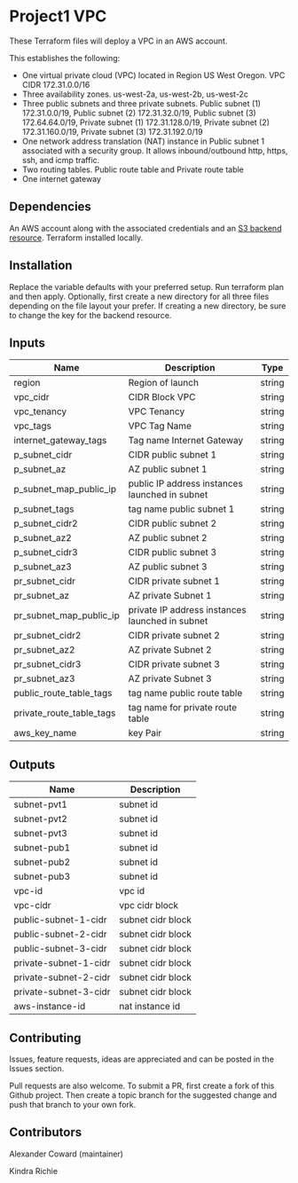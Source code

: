 # Project1 VPC

These Terraform files will deploy a VPC in an AWS account.  

This establishes the following:

- One virtual private cloud (VPC) located in Region US West Oregon. VPC CIDR 172.31.0.0/16
- Three availability zones. us-west-2a, us-west-2b, us-west-2c
- Three public subnets and three private subnets. Public subnet (1) 172.31.0.0/19, Public subnet (2) 172.31.32.0/19, Public subnet (3) 172.64.64.0/19, Private subnet (1) 172.31.128.0/19, Private subnet (2) 172.31.160.0/19, Private subnet (3) 172.31.192.0/19
- One network address translation (NAT) instance in Public subnet 1 associated with a security group. It allows inbound/outbound http, https, ssh, and icmp traffic.
- Two routing tables. Public route table and Private route table 
- One internet gateway

## Dependencies

An AWS account along with the associated credentials and an [S3 backend resource](https://github.com/alexcoward/Project1Infrastructure/tree/master/terraform/SetupTerraformBackend). 
Terraform installed locally. 

## Installation

Replace the variable defaults with your preferred setup. Run terraform plan and then apply. Optionally, first create a new directory for all three files depending on the file layout your prefer. If creating a new directory, be sure to change the key for the backend resource. 

## Inputs

| Name | Description | Type |
|------|-------------|:----:|
| region | Region of launch | string |
| vpc_cidr | CIDR Block VPC | string |
| vpc_tenancy | VPC Tenancy | string |
| vpc_tags | VPC Tag Name | string |
| internet_gateway_tags | Tag name Internet Gateway | string |
| p_subnet_cidr | CIDR public subnet 1 | string |
| p_subnet_az | AZ public subnet 1 | string |
| p_subnet_map_public_ip | public IP address instances launched in subnet | string |
| p_subnet_tags | tag name public subnet 1 | string |
| p_subnet_cidr2 | CIDR public subnet 2 | string |
| p_subnet_az2 | AZ public subnet 2 | string |
| p_subnet_cidr3 | CIDR public subnet 3 | string |
| p_subnet_az3 | AZ public subnet 3 | string |
| pr_subnet_cidr | CIDR private subnet 1 | string |
| pr_subnet_az | AZ  private Subnet 1 | string |
| pr_subnet_map_public_ip | private IP address instances launched in  subnet | string |
| pr_subnet_cidr2 | CIDR private subnet 2 | string |
| pr_subnet_az2 | AZ  private Subnet 2 | string |
| pr_subnet_cidr3 | CIDR private subnet 3 | string |
| pr_subnet_az3 | AZ  private Subnet 3 | string |
| public_route_table_tags | tag name public route table | string |
| private_route_table_tags | tag name for private route table | string |
| aws_key_name | key Pair | string |

## Outputs

| Name | Description |
|------|-------------|
| subnet-pvt1 | subnet id |
| subnet-pvt2 | subnet id |
| subnet-pvt3 | subnet id |
| subnet-pub1 | subnet id |
| subnet-pub2 | subnet id |
| subnet-pub3 | subnet id |
| vpc-id | vpc id |
| vpc-cidr | vpc cidr block |
| public-subnet-1-cidr | subnet cidr block |
| public-subnet-2-cidr | subnet cidr block |
| public-subnet-3-cidr | subnet cidr block |
| private-subnet-1-cidr | subnet cidr block |
| private-subnet-2-cidr | subnet cidr block |
| private-subnet-3-cidr | subnet cidr block |
| aws-instance-id | nat instance id |

## Contributing

Issues, feature requests, ideas are appreciated and can be posted in the Issues section.

Pull requests are also welcome. To submit a PR, first create a fork of this Github project. Then create a topic branch for the suggested change and push that branch to your own fork.

## Contributors

Alexander Coward (maintainer)

Kindra Richie
